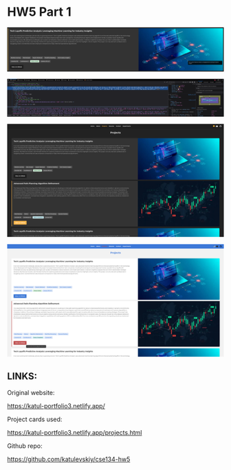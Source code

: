 # HW5 Part 1

![project card example](./project-card.png)

![project card html](./project-card-html.png)

![projects page dark](./projects-page-dark.png)

![projects page light](./projects-page-light.png)

## LINKS:

Original website:

https://katul-portfolio3.netlify.app/

Project cards used:

https://katul-portfolio3.netlify.app/projects.html

Github repo:

https://github.com/katulevskiy/cse134-hw5
